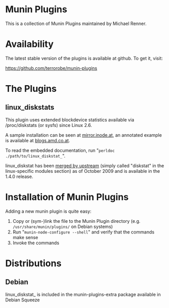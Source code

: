 # Munin Plugins

This is a collection of Munin Plugins maintained by Michael Renner.

# Availability

The latest stable version of the plugins is available at github. To get it, visit:

https://github.com/terrorobe/munin-plugins

# The Plugins

## linux_diskstats

This plugin uses extended blockdevice statistics available via /proc/diskstats (or sysfs) since Linux 2.6.

A sample installation can be seen at [mirror.inode.at](http://mirror.inode.at/munin/inode.at/mirror.inode.at.html#Disk), an annotated example is available at [blogs.amd.co.at](http://blogs.amd.co.at/robe/2008/12/graphing-linux-disk-io-statistics-with-munin.html).

To read the embedded documentation, run "`perldoc ./path/to/linux_diskstat_`".

linux_diskstat has been [merged by upstream](http://munin.projects.linpro.no/log/trunk/plugins/node.d.linux/diskstat_.in) (simply called "diskstat" in the linux-specific modules section) as of October 2009 and is available in the 1.4.0 release.

# Installation of Munin Plugins

Adding a new munin plugin is quite easy:

  1. Copy or (sym-)link the file to the Munin Plugin directory (e.g. `/usr/share/munin/plugins/` on Debian systems)
  2. Run "`munin-node-configure --shell`" and verify that the commands make sense
  3. Invoke the commands

# Distributions

## Debian

linux_diskstat_ is included in the munin-plugins-extra package available in Debian Squeeze
